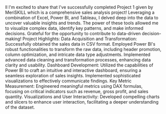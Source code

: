 Il l'm excited to share that l've successfully completed Project 1 given by MeriSKILL which is a comprehensive sales analysis project! 
Leveraging a combination of Excel, Power BI, and Tableau, I delved deep into the data to uncover valuable insights and trends. 
The power of these tools allowed me to visualize complex data, identify key patterns, and make informed decisions.
Grateful for the opportunity to contribute to data-driven decision-making!
Project Highlights:
Data Acquisition and Transformation:
Successfully obtained the sales data in CSV format.
Employed Power Bl's robust functionalities to transform the raw data, including header promotion, column optimization, and intricate data type adjustments.
Implemented advanced data cleaning and transformation processes, enhancing data clarity and usability.
Dashboard Development:
Utilized the capabilities of Power BI to craft an intuitive and interactive dashboard, ensuring a seamless exploration of sales insights.
Implemented sophisticated visualizations to effectively communicate findings.
Key Metric Measurement:
Engineered meaningful metrics using DAX formulas, focusing on critical indicators such as revenue, gross profit, and sales quantity.
Visualizations and User Interactivity:
Developed compelling charts and slicers to enhance user interaction, facilitating a deeper understanding of the dataset.
